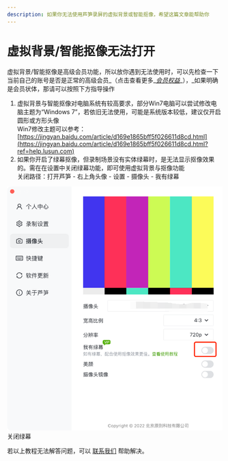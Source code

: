 ```yaml
---
description: 如果你无法使用芦笋录屏的虚拟背景或智能抠像，希望这篇文章能帮助你
---
```


# 虚拟背景/智能抠像无法打开

虚拟背景/智能抠像是高级会员功能，所以放你遇到无法使用时，可以先检查一下当前自己的账号是否是正常的高级会员_（点击查看更多_[_会员权益_](../)_），_如果明确是会员状体，那请可以按照下方指导操作

1. 虚拟背景与智能抠像对电脑系统有较高要求，部分Win7电脑可以尝试修改电脑主题为“Windows 7”，若依旧无法使用，可能是系统版本较低，建议仅开启圆形或方形头像\
   Win7修改主题可以参考：[https://jingyan.baidu.com/article/d169e1865bff5f026611d8cd.html](https://jingyan.baidu.com/article/d169e1865bff5f026611d8cd.html?ref=help.lusun.com)
2. 如果你开启了绿幕抠像，但录制场景没有实体绿幕时，是无法显示抠像效果的。需在在设置中关闭绿幕功能，即可使用虚拟背景与抠像功能\
   关闭路径：打开芦笋 - 右上角头像 - 设置 - 摄像头 - 我有绿幕

<img src="../../public/.gitbook/assets/guanbilvmu.png" alt="">
<ImgDesc>关闭绿幕</ImgDesc>

若以上教程无法解答问题，可以 [联系我们](../../contact.md) 帮助解决。
